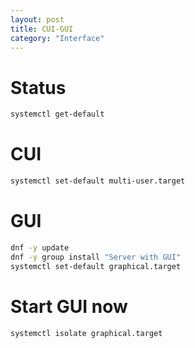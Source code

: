 ```yaml
---
layout: post
title: CUI-GUI
category: "Interface"
---
```


# Status

```sh
systemctl get-default
```

# CUI

```sh
systemctl set-default multi-user.target
```

# GUI

```sh
dnf -y update
dnf -y group install "Server with GUI"
systemctl set-default graphical.target
```

# Start GUI now

```sh
systemctl isolate graphical.target
```

